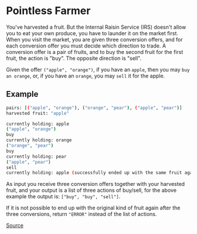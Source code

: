 # Pointless Farmer

You've harvested a fruit. But the Internal Raisin Service (IRS) doesn't
allow you to eat your own produce, you have to launder it on the market first.
When you visit the market, you are given three conversion offers, and for
each conversion offer you must decide which direction to trade. A conversion
offer is a pair of fruits, and to buy the second fruit for the first fruit, 
the action is "buy". The opposite direction is "sell".

Given the offer `("apple", "orange")`, if you have an `apple`, then you may `buy
an orange`, or, if you have an `orange`, you may `sell` it for the apple.

## Example

```bash
pairs: [("apple", "orange"), ("orange", "pear"), ("apple", "pear")]
harvested fruit: "apple"

currently holding: apple
("apple", "orange")
buy
currently holding: orange
("orange", "pear")
buy
currently holding: pear
("apple", "pear")
sell
currently holding: apple (successfully ended up with the same fruit again)
```

As input you receive three conversion offers together with your harvested fruit,
and your output is a list of three actions of buy/sell, for the above example the
output is: `["buy", "buy", "sell"]`.

If it is not possible to end up with the original kind of fruit again after the
three conversions, return `"ERROR"` instead of the list of actions.

[Source](https://www.codewars.com/kata/597ab747d1ba5b843f0000ca)